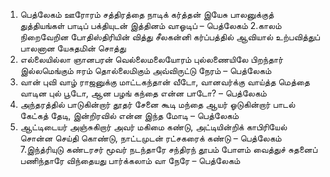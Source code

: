 
1. பெத்லேகம் ஊரோரம் சத்திரத்தை நாடிக்
 கர்த்தன் இயேசு பாலனுக்குத் துத்தியங்கள் பாடிப்
 பக்தியுடன் இத்தினம் வாஓடிப் – பெத்லேகம்
2.காலம் நிறைவேறின போதிஸ்திரியின் வித்து
 சீலகன்னி கர்ப்பத்தில் ஆவியால் உற்பவித்துப்
 பாலனான யேசுதமின் சொத்து
3. எல்லையில்லா ஞானபரன் வெல்லைமலையோரம்
 புல்லணையிலே பிறந்தார் இல்லமெங்கும் ஈரம்
 தொல்லைமிகும் அவ்விருட்டு நேரம் – பெத்லேகம்
4. வான் புவி வாழ் ராஜனுக்கு மாட்டகந்தான் வீடோ,
 வானவர்க்கு வாய்த்த மெத்தை வாடின புல் பூடோ,
 ஆன பழங் கந்தை என்ன பாடோ? – பெத்லேகம்
5. அந்தரத்தில் பாடுகின்றார் தூதர் சேனை கூடி
 மந்தை ஆயர் ஓடுகின்றார் பாடல் கேட்கத் தேடி,
 இன்றிரவில் என்ன இந்த மோடி – பெத்லேகம்
6. ஆட்டிடையர் அஞ்சுகிறார் அவர் மகிமை கண்டு,
 அட்டியின்றிக் காபிரியேல் சொன்ன செய்தி கொண்டு,
 நாட்டமுடன் ரட்சகரைக் கண்டு – பெத்லேகம்
7.இந்த்ரியுடு கண்டரசர் மூவர் நடந்தாரே
 சந்திரந் தூபம் போளம் வைத்துச் சுதனைப் பணிந்தாரே
 விந்தையது பார்க்கலாம் வா நேரே – பெத்லேகம்

